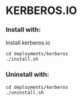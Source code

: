 # KERBEROS.IO

### Install with:

Install kerberos.io
```
cd deployments/kerberos
./install.sh
```

### Uninstall with:

```
cd deployments/kerberos
./uninstall.sh
```
